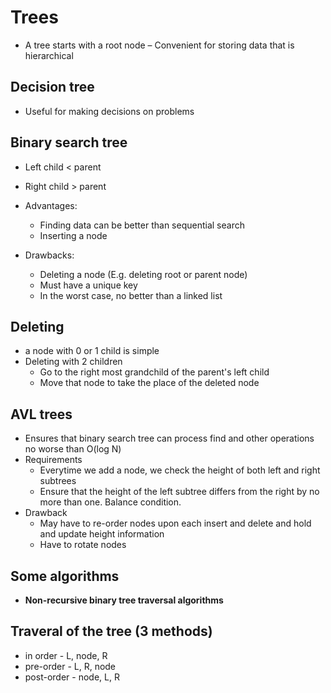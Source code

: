 # Trees
- A tree starts with a root node
– Convenient for storing data that is hierarchical

## Decision tree
- Useful for making decisions on problems

## Binary search tree

- Left child  < parent
- Right child > parent

- Advantages:
    - Finding data can be better than sequential search
    - Inserting a node

- Drawbacks:
    - Deleting a node (E.g. deleting root or parent node)
    - Must have a unique key
    - In the worst case, no better than a linked list

## Deleting
-  a node with 0 or 1 child is simple
-  Deleting with 2 children
    +  Go to the right most grandchild of the parent's left child
    +  Move that node to take the place of the deleted node

## AVL trees
- Ensures that binary search tree can process find and other operations no worse than O(log N)
- Requirements
    + Everytime we add a node, we check the height of both left and right subtrees
    + Ensure that the height of the left subtree differs from the right by no more than one. Balance condition.
- Drawback
    - May have to re-order nodes upon each insert and delete and hold and update height information
    - Have to rotate nodes

## Some algorithms
- **Non-recursive binary tree traversal algorithms**

## Traveral of the tree (3 methods)
- in order - L, node, R
- pre-order - L, R, node
- post-order - node, L, R


